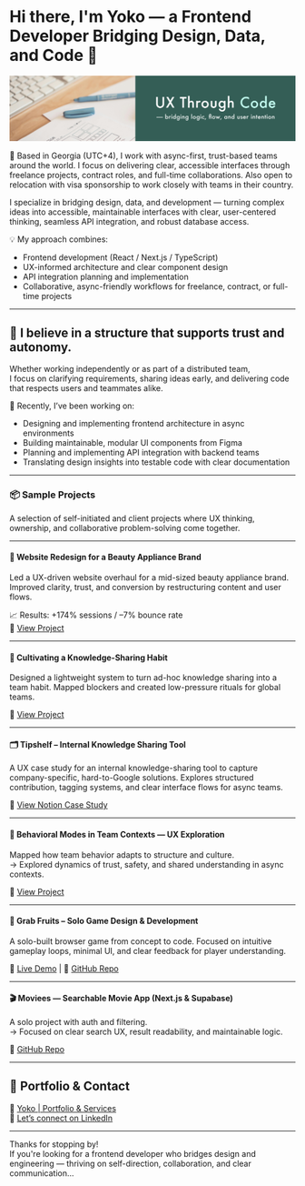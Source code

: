 # Hi there, I'm Yoko — a Frontend Developer Bridging Design, Data, and Code  👋

![cover-image](./images/github-bg2.png)

🚀 Based in Georgia (UTC+4), I work with async-first, trust-based teams around the world. I focus on delivering clear, accessible interfaces through freelance projects, contract roles, and full-time collaborations. Also open to relocation with visa sponsorship to work closely with teams in their country.

I specialize in bridging design, data, and development — turning complex ideas into accessible, maintainable interfaces with clear, user-centered thinking, seamless API integration, and robust database access.

💡 My approach combines:
- Frontend development (React / Next.js / TypeScript)
- UX-informed architecture and clear component design
- API integration planning and implementation
- Collaborative, async-friendly workflows for freelance, contract, or full-time projects

---

## 🌿 I believe in a structure that supports trust and autonomy.

Whether working independently or as part of a distributed team,  
I focus on clarifying requirements, sharing ideas early, and delivering code that respects users and teammates alike.

🧠 Recently, I’ve been working on:
- Designing and implementing frontend architecture in async environments
- Building maintainable, modular UI components from Figma
- Planning and implementing API integration with backend teams
- Translating design insights into testable code with clear documentation

---

### 📦 Sample Projects

A selection of self-initiated and client projects where UX thinking, ownership, and collaborative problem-solving come together.

---

#### 🧩 Website Redesign for a Beauty Appliance Brand  
Led a UX-driven website overhaul for a mid-sized beauty appliance brand. Improved clarity, trust, and conversion by restructuring content and user flows.

📈 Results: +174% sessions / –7% bounce rate  
🔗 [View Project](https://abiding-snap-e4c.notion.site/UX-Oriented-Website-Redesign-for-a-Beauty-Appliance-Brand-215994322fd581c9baa0c654756bc1c2)

---

#### 🧠 Cultivating a Knowledge-Sharing Habit  
Designed a lightweight system to turn ad-hoc knowledge sharing into a team habit. Mapped blockers and created low-pressure rituals for global teams.

🔗 [View Project](https://abiding-snap-e4c.notion.site/Cultivating-a-Knowledge-Sharing-Habit-in-Global-Teams-215994322fd581d3816cfc814d16ca58?pvs=143)

---

#### 🗂️ Tipshelf – Internal Knowledge Sharing Tool 
A UX case study for an internal knowledge-sharing tool to capture company-specific, hard-to-Google solutions. Explores structured contribution, tagging systems, and clear interface flows for async teams.

🔗 [View Notion Case Study](https://abiding-snap-e4c.notion.site/Tipshelf-UX-Case-Study-215994322fd581be9112cd4174f4ae3d?pvs=143)

---

#### 🧃 Behavioral Modes in Team Contexts — UX Exploration  
Mapped how team behavior adapts to structure and culture.  
→ Explored dynamics of trust, safety, and shared understanding in async contexts.

🔗 [View Project](https://abiding-snap-e4c.notion.site/Behavioral-Modes-in-Team-Contexts-215994322fd581509794c974e9772e9e)

---

#### 🍓 Grab Fruits – Solo Game Design & Development
A solo-built browser game from concept to code. Focused on intuitive gameplay loops, minimal UI, and clear feedback for player understanding.

🔗 [Live Demo](https://grab-fruits-yocosaka.netlify.app/) | 🔗 [GitHub Repo](https://github.com/yoko-vicky/Glab-Fruits)

---

#### 🎬 Moviees — Searchable Movie App (Next.js & Supabase)  
A solo project with auth and filtering.  
→ Focused on clear search UX, result readability, and maintainable logic.

🔗 [GitHub Repo](https://github.com/yoko-vicky/MyFavoriteMovies)

---

## 📘 Portfolio & Contact

🧭 [Yoko | Portfolio & Services](https://www.yokoworks.dev/)  
💬 [Let’s connect on LinkedIn](https://www.linkedin.com/in/yoko-vicky/)

---

Thanks for stopping by!  
If you're looking for a frontend developer who bridges design and engineering — thriving on self-direction, collaboration, and clear communication...
